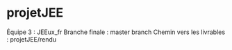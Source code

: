 # projetJEE

Équipe 3 : JEEux_fr
Branche finale : master branch
Chemin vers les livrables : projetJEE/rendu
